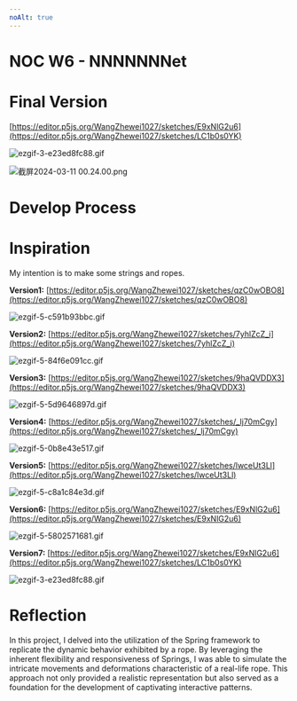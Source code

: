 ```yaml
---
noAlt: true
---
```

# NOC W6 - NNNNNNNet

# Final Version

 [https://editor.p5js.org/WangZhewei1027/sketches/E9xNlG2u6](https://editor.p5js.org/WangZhewei1027/sketches/LC1b0s0YK)

![ezgif-3-e23ed8fc88.gif](NOC%20W6%20-%20NNNNNNNet%20b03261434e4c47738bc7fd2ed6e27cf0/ezgif-3-e23ed8fc88.gif)

![截屏2024-03-11 00.24.00.png](NOC%20W6%20-%20NNNNNNNet%20b03261434e4c47738bc7fd2ed6e27cf0/%25E6%2588%25AA%25E5%25B1%258F2024-03-11_00.24.00.png)

# Develop Process

# Inspiration

My intention is to make some strings and ropes.

**Version1:** [https://editor.p5js.org/WangZhewei1027/sketches/qzC0wOBO8](https://editor.p5js.org/WangZhewei1027/sketches/qzC0wOBO8)

![ezgif-5-c591b93bbc.gif](NOC%20W6%20-%20NNNNNNNet%20b03261434e4c47738bc7fd2ed6e27cf0/ezgif-5-c591b93bbc.gif)

**Version2:** [https://editor.p5js.org/WangZhewei1027/sketches/7yhlZcZ_i](https://editor.p5js.org/WangZhewei1027/sketches/7yhlZcZ_i)

![ezgif-5-84f6e091cc.gif](NOC%20W6%20-%20NNNNNNNet%20b03261434e4c47738bc7fd2ed6e27cf0/ezgif-5-84f6e091cc.gif)

**Version3:** [https://editor.p5js.org/WangZhewei1027/sketches/9haQVDDX3](https://editor.p5js.org/WangZhewei1027/sketches/9haQVDDX3)

![ezgif-5-5d9646897d.gif](NOC%20W6%20-%20NNNNNNNet%20b03261434e4c47738bc7fd2ed6e27cf0/ezgif-5-5d9646897d.gif)

**Version4:** [https://editor.p5js.org/WangZhewei1027/sketches/_lj70mCgy](https://editor.p5js.org/WangZhewei1027/sketches/_lj70mCgy)

![ezgif-5-0b8e43e517.gif](NOC%20W6%20-%20NNNNNNNet%20b03261434e4c47738bc7fd2ed6e27cf0/ezgif-5-0b8e43e517.gif)

**Version5:** [https://editor.p5js.org/WangZhewei1027/sketches/lwceUt3Ll](https://editor.p5js.org/WangZhewei1027/sketches/lwceUt3Ll)

![ezgif-5-c8a1c84e3d.gif](NOC%20W6%20-%20NNNNNNNet%20b03261434e4c47738bc7fd2ed6e27cf0/ezgif-5-c8a1c84e3d.gif)

**Version6:** [https://editor.p5js.org/WangZhewei1027/sketches/E9xNlG2u6](https://editor.p5js.org/WangZhewei1027/sketches/E9xNlG2u6)

![ezgif-5-5802571681.gif](NOC%20W6%20-%20NNNNNNNet%20b03261434e4c47738bc7fd2ed6e27cf0/ezgif-5-5802571681.gif)

**Version7:** [https://editor.p5js.org/WangZhewei1027/sketches/E9xNlG2u6](https://editor.p5js.org/WangZhewei1027/sketches/LC1b0s0YK)

![ezgif-3-e23ed8fc88.gif](NOC%20W6%20-%20NNNNNNNet%20b03261434e4c47738bc7fd2ed6e27cf0/ezgif-3-e23ed8fc88.gif)

# Reflection

In this project, I delved into the utilization of the Spring framework to replicate the dynamic behavior exhibited by a rope. By leveraging the inherent flexibility and responsiveness of Springs, I was able to simulate the intricate movements and deformations characteristic of a real-life rope. This approach not only provided a realistic representation but also served as a foundation for the development of captivating interactive patterns.